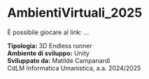# AmbientiVirtuali_2025

È possibile giocare al link: ...

<b>Tipologia:</b> 3D Endless runner <br/>
<b>Ambiente di sviluppo:</b> Unity <br/>
<b>Sviluppato da:</b> Matilde Campanardi <br/>
CdLM Informatica Umanistica, a.a. 2024/2025
